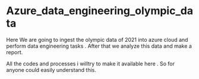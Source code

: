 # Azure_data_engineering_olympic_data

Here We are going to ingest the olympic data of 2021 into azure cloud and perform data engineering tasks .
After that we analyze this data and make a report.

All the codes and processes i willtry to make it available here . So for anyone could easily understand this.
